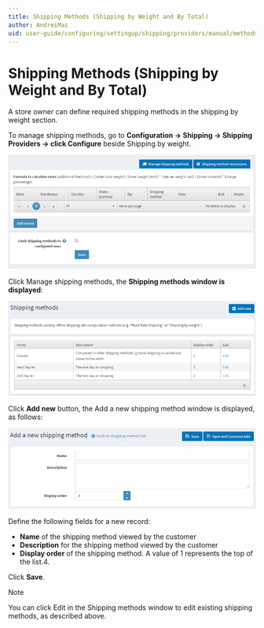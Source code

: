 ```yaml
---
title: Shipping Methods (Shipping by Weight and By Total)
author: AndreiMaz
uid: user-guide/configuring/settingup/shipping/providers/manual/methods
---
```

# Shipping Methods (Shipping by Weight and By Total)

A store owner can define required shipping methods in the shipping by weight section.

To manage shipping methods, go to **Configuration → Shipping → Shipping Providers → click Configure** beside Shipping by weight.

![Formula](_static/methods/methods-formula-rates.png)

Click Manage shipping methods, the **Shipping methods window is displayed**:

![Methods](_static/methods/methods.png)

Click **Add new** button, the Add a new shipping method window is displayed, as follows:

![Add new](_static/methods/methods-add-new.png)

Define the following fields for a new record:

* **Name** of the shipping method viewed by the customer
* **Description** for the shipping method viewed by the customer
* **Display order** of the shipping method. A value of 1 represents the top of the list.4.

Click **Save**.

> [!NOTE]
> You can click Edit in the Shipping methods window to edit existing shipping methods, as described above.
